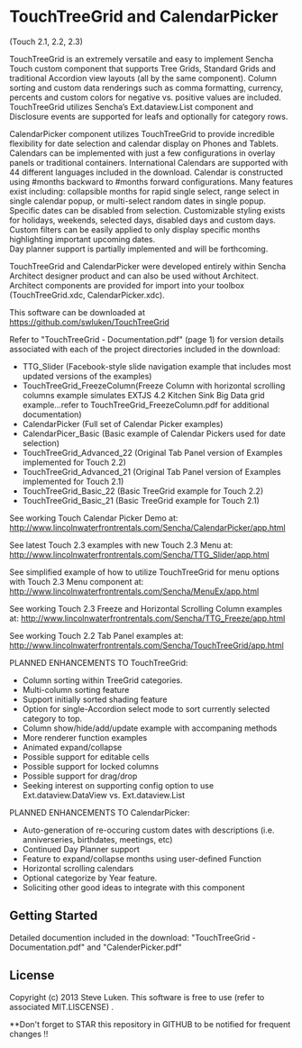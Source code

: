 TouchTreeGrid and CalendarPicker
================================
(Touch 2.1, 2.2, 2.3)

TouchTreeGrid is an extremely versatile and easy to implement Sencha Touch custom 
component that supports Tree Grids, Standard Grids and traditional Accordion view layouts
(all by the same component).  Column sorting and custom data renderings such as comma
formatting, currency, percents and custom colors for negative vs. positive values are included.
TouchTreeGrid utilizes Sencha’s Ext.dataview.List component and Disclosure events are
supported for leafs and optionally for category rows.   

CalendarPicker component utilizes TouchTreeGrid to provide incredible flexibility for date 
selection and calendar display on Phones and Tablets.  Calendars can be implemented with
just a few configurations in overlay panels or traditional containers.  International 
Calendars are supported with 44 different languages included in the download.  Calendar is 
constructed using #months backward to #months forward configurations.  Many features
exist including:  collapsible months for rapid single select, range select in single
calendar popup, or multi-select random dates in single popup.  Specific dates can be
disabled from selection.  Customizable styling exists for holidays, weekends, selected
days, disabled days and custom days.  Custom filters can be
easily applied to only display specific months highlighting important upcoming dates.  
Day planner support is partially implemented and will be forthcoming.  

TouchTreeGrid and CalendarPicker were developed entirely within Sencha Architect designer product and
can also be used without Architect.  Architect components are provided for import into
your toolbox (TouchTreeGrid.xdc, CalendarPicker.xdc).

This software can be downloaded at <a href="https://github.com/swluken/TouchTreeGrid">https://github.com/swluken/TouchTreeGrid</a>

Refer to "TouchTreeGrid - Documentation.pdf" (page 1) for version details associated with each of the project directories included in the download:
 - TTG_Slider (Facebook-style slide navigation example that includes most updated versions of the examples)
 - TouchTreeGrid_FreezeColumn(Freeze Column with horizontal scrolling columns example simulates EXTJS 4.2 Kitchen Sink Big Data grid example...refer to TouchTreeGrid_FreezeColumn.pdf for additional documentation)
 - CalendarPicker (Full set of Calendar Picker examples)
 - CalendarPicer_Basic (Basic example of Calendar Pickers used for date selection)
 - TouchTreeGrid_Advanced_22 (Original Tab Panel version of Examples implemented for Touch 2.2)
 - TouchTreeGrid_Advanced_21 (Original Tab Panel version of Examples implemented for Touch 2.1)
 - TouchTreeGrid_Basic_22 (Basic TreeGrid example for Touch 2.2)
 - TouchTreeGrid_Basic_21 (Basic TreeGrid example for Touch 2.1)

See working Touch Calendar Picker Demo at:
http://www.lincolnwaterfrontrentals.com/Sencha/CalendarPicker/app.html

See latest Touch 2.3 examples with new Touch 2.3 Menu at:
http://www.lincolnwaterfrontrentals.com/Sencha/TTG_Slider/app.html

See simplified example of how to utilize TouchTreeGrid for menu options with Touch 2.3 Menu component at:
http://www.lincolnwaterfrontrentals.com/Sencha/MenuEx/app.html

See working Touch 2.3 Freeze and Horizontal Scrolling Column examples at:
http://www.lincolnwaterfrontrentals.com/Sencha/TTG_Freeze/app.html

See working Touch 2.2 Tab Panel examples at:
http://www.lincolnwaterfrontrentals.com/Sencha/TouchTreeGrid/app.html

PLANNED ENHANCEMENTS TO TouchTreeGrid:      
    
   - Column sorting within TreeGrid categories.
   - Multi-column sorting feature
   - Support initially sorted shading feature     
   - Option for single-Accordion select mode to sort currently selected category to top.  
   - Column show/hide/add/update example with accompaning methods
   - More renderer function examples
   - Animated expand/collapse
   - Possible support for editable cells  
   - Possible support for locked columns   
   - Possible support for drag/drop
   - Seeking interest on supporting config option to use Ext.dataview.DataView vs. Ext.dataview.List
   
PLANNED ENHANCEMENTS TO CalendarPicker:      

   - Auto-generation of re-occuring custom dates with descriptions (i.e. anniverseries, birthdates, meetings, etc)
   - Continued Day Planner support
   - Feature to expand/collapse months using user-defined Function 
   - Horizontal scrolling calendars
   - Optional categorize by Year feature.
   - Soliciting other good ideas to integrate with this component



Getting Started
---------------

Detailed documention included in the download:  "TouchTreeGrid - Documentation.pdf" and "CalenderPicker.pdf"


License
-------

Copyright (c) 2013 Steve Luken. 
This software is free to use (refer to associated MIT.LISCENSE) .

**Don't forget to STAR this repository in GITHUB to be notified for frequent changes !!
